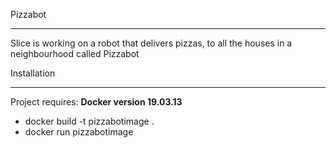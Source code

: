 Pizzabot
********

Slice is working on a robot that delivers pizzas, to all the houses in a neighbourhood called Pizzabot


Installation
************
Project requires: **Docker version 19.03.13**
- docker build -t pizzabotimage .
- docker run pizzabotimage
